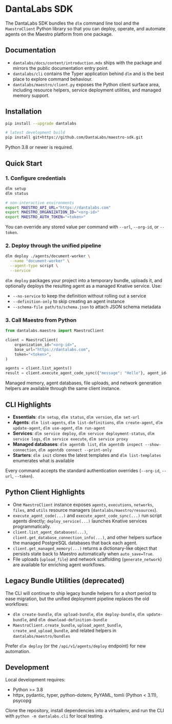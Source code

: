 # DantaLabs SDK

The DantaLabs SDK bundles the `dlm` command line tool and the `MaestroClient` Python library so that you can deploy, operate, and automate agents on the Maestro platform from one package.

## Documentation
- `dantalabs/docs/content/introduction.mdx` ships with the package and mirrors the public documentation entry point.
- `dantalabs/cli` contains the Typer application behind `dlm` and is the best place to explore command behaviour.
- `dantalabs/maestro/client.py` exposes the Python client surface area, including resource helpers, service deployment utilities, and managed memory support.

## Installation

```bash
pip install --upgrade dantalabs

# latest development build
pip install git+https://github.com/DantaLabs/maestro-sdk.git
```

Python 3.8 or newer is required.

## Quick Start

### 1. Configure credentials

```bash
dlm setup
dlm status

# non-interactive environments
export MAESTRO_API_URL="https://dantalabs.com"
export MAESTRO_ORGANIZATION_ID="<org-id>"
export MAESTRO_AUTH_TOKEN="<token>"
```

You can override any stored value per command with `--url`, `--org-id`, or `--token`.

### 2. Deploy through the unified pipeline

```bash
dlm deploy ./agents/document-worker \
  --name "document-worker" \
  --agent-type script \
  --service
```

`dlm deploy` packages your project into a temporary bundle, uploads it, and optionally deploys the resulting agent as a managed Knative service. Use:
- `--no-service` to keep the definition without rolling out a service
- `--definition-only` to skip creating an agent instance
- `--schema-file path/to/schema.json` to attach JSON schema metadata

### 3. Call Maestro from Python

```python
from dantalabs.maestro import MaestroClient

client = MaestroClient(
    organization_id="<org-id>",
    base_url="https://dantalabs.com",
    token="<token>",
)

agents = client.list_agents()
result = client.execute_agent_code_sync({"message": "Hello"}, agent_id=agents[0].id)
```

Managed memory, agent databases, file uploads, and network generation helpers are available through the same client instance.

## CLI Highlights
- **Essentials**: `dlm setup`, `dlm status`, `dlm version`, `dlm set-url`
- **Agents**: `dlm list-agents`, `dlm list-definitions`, `dlm create-agent`, `dlm update-agent`, `dlm use-agent`, `dlm run-agent`
- **Services**: `dlm service deploy`, `dlm service deployment-status`, `dlm service logs`, `dlm service execute`, `dlm service proxy`
- **Managed databases**: `dlm agentdb list`, `dlm agentdb inspect --show-connection`, `dlm agentdb connect --print-only`
- **Starters**: `dlm init` clones the latest templates and `dlm list-templates` enumerates what is available

Every command accepts the standard authentication overrides (`--org-id`, `--url`, `--token`).

## Python Client Highlights
- One `MaestroClient` instance exposes `agents`, `executions`, `networks`, `files`, and `utils` resource managers (`dantalabs/maestro/resources`).
- `execute_agent_code(...)` and `execute_agent_code_sync(...)` run script agents directly; `deploy_service(...)` launches Knative services programmatically.
- `client.list_agent_databases(...)`, `client.get_database_connection_info(...)`, and other helpers surface the managed PostgreSQL databases that back each agent.
- `client.get_managed_memory(...)` returns a dictionary-like object that persists state back to Maestro automatically when `auto_save=True`.
- File uploads (`upload_file`) and network scaffolding (`generate_network`) are available for enriching agent workflows.

## Legacy Bundle Utilities (deprecated)

The CLI will continue to ship legacy bundle helpers for a short period to ease migration, but the unified deployment pipeline replaces the old workflows:
- `dlm create-bundle`, `dlm upload-bundle`, `dlm deploy-bundle`, `dlm update-bundle`, and `dlm download-definition-bundle`
- `MaestroClient.create_bundle`, `upload_agent_bundle`, `create_and_upload_bundle`, and related helpers in `dantalabs/maestro/bundles`

Prefer `dlm deploy` (or the `/api/v1/agents/deploy` endpoint) for new automation.

## Development

Local development requires:
- Python >= 3.8
- httpx, pydantic, typer, python-dotenv, PyYAML, tomli (Python < 3.11), psycopg

Clone the repository, install dependencies into a virtualenv, and run the CLI with `python -m dantalabs.cli` for local testing.
